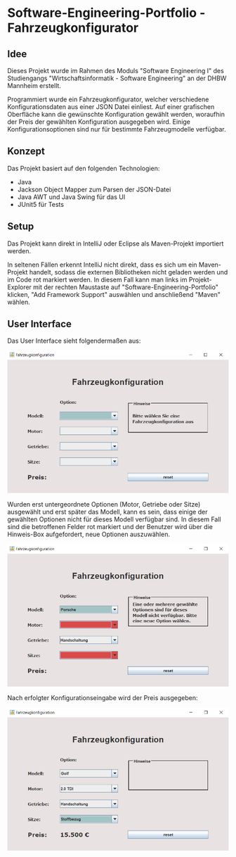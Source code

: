 # Software-Engineering-Portfolio - Fahrzeugkonfigurator

## Idee
Dieses Projekt wurde im Rahmen des Moduls "Software Engineering I" des Studiengangs "Wirtschaftsinformatik - Software Engineering" an der DHBW Mannheim erstellt.


Programmiert wurde ein Fahrzeugkonfigurator, welcher verschiedene Konfigurationsdaten aus einer JSON Datei einliest. Auf einer grafischen Oberfläche kann die gewünschte Konfiguration gewählt werden, woraufhin der Preis der gewählten Konfiguration ausgegeben wird. Einige Konfigurationsoptionen sind nur für bestimmte Fahrzeugmodelle verfügbar.

## Konzept

Das Projekt basiert auf den folgenden Technologien:
* Java
* Jackson Object Mapper zum Parsen der JSON-Datei
* Java AWT und Java Swing für das UI
* JUnit5 für Tests


## Setup

Das Projekt kann direkt in IntelliJ oder Eclipse als Maven-Projekt importiert werden.

In seltenen Fällen erkennt IntelliJ nicht direkt, dass es sich um ein Maven-Projekt handelt, sodass die externen Bibliotheken nicht geladen werden und im Code rot markiert werden. In diesem Fall kann man links im Projekt-Explorer mit der rechten Maustaste auf "Software-Engineering-Portfolio" klicken, "Add Framework Support" auswählen und anschließend "Maven" wählen.


## User Interface

Das User Interface sieht folgendermaßen aus:

![Eingabemaske](Fahrzeugkonfigurator.png)

Wurden erst untergeordnete Optionen (Motor, Getriebe oder Sitze) ausgewählt und erst später das Modell, kann es sein, dass einige der gewählten Optionen nicht für dieses Modell verfügbar sind. In diesem Fall sind die betroffenen Felder rot markiert und der Benutzer wird über die Hinweis-Box aufgefordert, neue Optionen auszuwählen.

![Eingabemaske](Fahrzeugkonfigurator2.png)


Nach erfolgter Konfigurationseingabe wird der Preis ausgegeben:

![Preisausgabe](Fahrzeugkonfigurator3.png)
